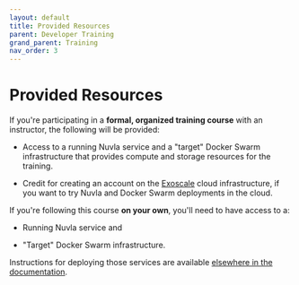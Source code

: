 ```yaml
---
layout: default
title: Provided Resources
parent: Developer Training
grand_parent: Training
nav_order: 3
---
```


Provided Resources
==================

If you're participating in a **formal, organized training course**
with an instructor, the following will be provided:

 - Access to a running Nuvla service and a "target" Docker Swarm
   infrastructure that provides compute and storage resources for the
   training.

 - Credit for creating an account on the
   [Exoscale](https://www.exoscale.com/) cloud infrastructure, if you
   want to try Nuvla and Docker Swarm deployments in the cloud.

If you're following this course **on your own**, you'll need to have
access to a:

 - Running Nuvla service and

 - "Target" Docker Swarm infrastructure.

Instructions for deploying those services are available [elsewhere in
the documentation](/administrators.html).
